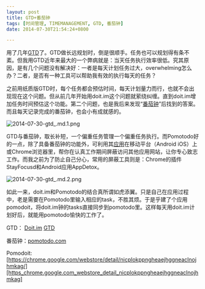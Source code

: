 ```yaml
---
layout: post
title: GTD+番茄钟
tags: [时间管理, TIMEMANAGEMENT, GTD, 番茄钟]
date: 2014-07-30T21:54:24+0800

---
```


用了几年[GTD][]了。GTD做长远规划时，倒是很顺手。任务也可以规划得有条不紊。但我用GTD近年来最大的一个弊病就是：当天任务执行效率很低。究其原因，是有几个问题没有解决好：一者是每天计划任务过大，overwhelming怎么办？二者，是否有一种工具可以帮助我有效的执行每天的任务？

之前用纸质版GTD时，每个任务都会预估时间，每天计划量力而行，也就不会出现现在这个问题。但从前几年开始用doit.im这个问题就萦绕纠缠。直到doit.im增加任务时间预估这个功能。第二个问题，也是我后来发现“[番茄钟][Link 1]”后找到的答案。而且每天记录完成的番茄钟，也会小有成就感的。　　

![2014-07-30-gtd_.md.1.png][]  


GTD与番茄钟，取长补短，一个偏重任务管理一个偏重任务执行。而Pomotodo好的一点，除了具备番茄钟的功能外，可利用其[应用][Link 2]在移动平台（Android iOS）上或Chrome浏览器里，帮你在认真工作期间屏蔽访问其他应用网站，让你专心致志工作。而我之前为了防止自己分心，常用的屏蔽工具则是：Chrome的插件StayFocusd和Android应用AppDetox。


![2014-07-30-gtd_.md.2.png][]  


如此一来，doit.im和Pomotodo的结合真所谓如虎添翼。只是自己在应用过程中，老是需要在Pomotodo里输入相应的task，不胜其烦。于是乎建了个应用pomodoit，将doit.im钟的tasks直接同步到pomotodo里。这样每天用doit.im计划好后，就能用pomotodo愉快的工作了。　

GTD： [Doit.im][] [GTD][]

番茄钟：[pomotodo.com][]

Pomodoit: [https://chrome.google.com/webstore/detail/nicplokppngheaejhggneaclnojhmkag/][https_chrome.google.com_webstore_detail_nicplokppngheaejhggneaclnojhmkag]  



[GTD]: http://crazyadam.diandian.com/post/2012-01-11/16260198
[Link 1]: http://book.douban.com/subject/4198078/
[2014-07-30-gtd_.md.1.png]: {{site.url}}/assets/posts/images/2014-07-30-gtd+番茄钟.md.1.png
[Link 2]: https://pomotodo.com/app/
[2014-07-30-gtd_.md.2.png]: {{site.url}}/assets/posts/images/2014-07-30-gtd+番茄钟.md.2.png
[Doit.im]: http://doitim.com/
[pomotodo.com]: https://pomotodo.com/
[https_chrome.google.com_webstore_detail_nicplokppngheaejhggneaclnojhmkag]: https://chrome.google.com/webstore/detail/nicplokppngheaejhggneaclnojhmkag/